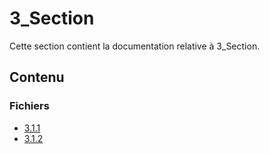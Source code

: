 # 3_Section

Cette section contient la documentation relative à 3_Section.

## Contenu


### Fichiers

- [3.1.1](./3.1.1.json)
- [3.1.2](./3.1.2.json)
